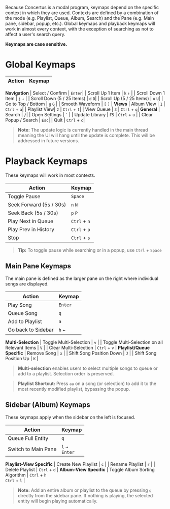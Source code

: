 Because Concertus is a modal program, keymaps depend on the specific context in
which they are used. Contexts are defined by a combination of the mode (e.g.
Playlist, Queue, Album, Search) and the Pane (e.g. Main pane, sidebar, popup,
etc.). Global keymaps and playback keymaps will work in almost every context,
with the exception of searching as not to affect a user's search query. 

**Keymaps are case sensitive.**

# Global Keymaps

| Action      | Keymap |
| ----------- | ----------- |
**Navigation**
| Select / Confirm | `Enter`|
| Scroll Up 1 Item     | `k` `↑` |
| Scroll Down 1 Item     | `j` `↓` |
| Scroll Down (5 / 25 Items) | `d` `D`|
| Scroll Up (5 / 25 Items) | `u` `U`|
| Go to Top / Bottom | `g` `G` |
| Smooth Waveform | `[` `]` |
**Views**
| Album View |  `1` \| `Ctrl` + `a`|
| Playlist View|  `2` \| `Ctrl` + `t`|
| View Queue | `3` \| `Ctrl` + `q`|
**General**
| Search | `/`|
| Open Settings | ``` ` ``` |
| Update Library | `F5` \| `Ctrl` + `u` |
| Clear Popup / Search | `Esc`|
| Quit | `Ctrl` + `c`|

 > **Note:** The update logic is currently handled in the main thread meaning the
 UI will hang until the update is complete. This will be addressed in
 future versions.

# Playback Keymaps
These keymaps will work in most contexts.

| Action      | Keymap |
| ----------- | ----------- |
| Toggle Pause | `Space` |
| Seek Forward (5s / 30s)| `n`  `N` |
| Seek Back (5s / 30s)| `p` `P` |
| Play Next in Queue | `Ctrl` + `n`|
| Play Prev in History | `Ctrl` + `p`|
| Stop | `Ctrl` + `s`|

> **Tip:** To toggle pause while searching or in a popup, use `Ctrl` +
> `Space`

## Main Pane Keymaps
The main pane is defined as the larger pane on the right where
individual songs are displayed. 

| Action      | Keymap |
| ----------- | ----------- |
| Play Song | `Enter` |
| Queue Song | `q` |
| Add to Playlist | `a` |
| Go back to Sidebar | `h` `←`|
**Multi-Selection**
| Toggle Multi-Selection | `v` |
| Toggle Multi-Selection on all Relevant Items | `V` |
| Clear Multi-Selection | `Ctrl` + `v` |
**Playlist/Queue Specific**
| Remove Song | `x` |
| Shift Song Position Down | `J` |
| Shift Song Position Up | `K` |

> **Multi-selection** enables users to select multiple songs to queue
> or add to a playlist. Selection order is preserved.

> **Playlist Shortcut:** Press `aa` on a song (or selection) to add it
> to the most recently modified playlist, bypassing the popup. 


## Sidebar (Album) Keymaps

These keymaps apply when the sidebar on the left is focused. 

| Action      | Keymap |
| ----------- | ----------- |
| Queue Full Entity | `q` |
| Switch to Main Pane | `l` `→` <br> `Enter` |
**Playlist-View Specific**
| Create New Playlist | `c` |
| Rename Playlist | `r` |
| Delete Playlist | `Ctrl` + `d` |
**Album-View Specific**
| Toggle Album Sorting Algorithm | `Ctrl` + `h` <br> `Ctrl` + `l` |

> **Note:** Add an entire album or playlist to the queue by pressing
> `q` directly from the sidebar pane. If nothing is playing, the
> selected entity will begin playing automatically.
